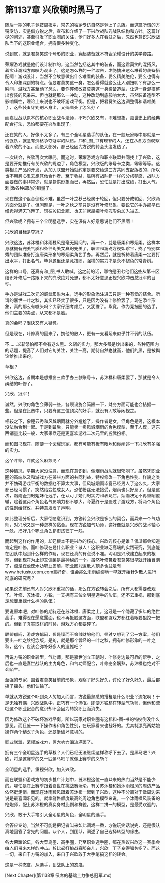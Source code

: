 # 第1137章 兴欣顿时黑马了

随后一期的电子竞技周报中，常先的独家专访自然是登上了头版。而这篇所谓的方锐专访，实是借方锐之后，宣布和介绍了一下兴欣战队的战队结构和方针。这篇详尽的阐述，甚至引发了职业圈的关注，他们好多人在看过之后，忽然也意识兴欣战队当下的这职业组合，拥有很多种变化。

说到底，就是君莫笑这个畸形的职业，穿起装备就不符合荣耀设计的美学套路。

荣耀游戏就是他们设计制作的，这当然包括这其中的装备，而这君莫笑的混搭风，着实让游戏方都叹为观止了。这是怎么样的一种取舍，才能搞出这么难看的装备搭配啊！游戏设计，当然不会故意做出什么难看的装备，要么精美绝伦，要么也得有令人印象深刻的特点。但是君莫笑这一身，怎么看得就这么让人别扭呢？有那么一瞬间，游戏方甚至动了念头，要作弊修改君莫笑这一身装备造型，让这一身混搭整出套装的风采来。但也就是那么一冲动，这种改动到底影响太大，虽然装备造型不影响属性，理论上来说也不破坏游戏平衡。但是，把君莫笑这边调整得和谐唯美了，这些装备穿到别人身上，又搞唐突了怎么办？

而嘉世战队原本的核心职业战斗法师，不巧兴欣又有，不难想象，嘉世史上的经典配合打法，恐怕都要在兴欣重现了。

还在笑的人，好像不太多了。有三个全明星选手的队伍，在一般玩家眼中那就是一线强队，就是有资格争夺冠军的队伍。只和_图_书有理智的人，还在从各方面观察着兴欣的不足。而绝大部分，都已经因为方锐的转会头脑发热了。

一次转会，兴欣再次大曝光。而这时，荣耀游戏方和职业联盟共同找上了兴欣，这是要开始推行有关兴欣的周边了，角色模型，兴欣版的账号卡之类，等等等等。这类相关产品的开发，从加入联盟开始就约定是要交给这三方共同支配版权的，所以也不用费心思去想其他合作者。至于收益，是所有战队都一样的分成额度，战队方面要做的事非常少，就是提供形象而已，再然后，恐怕就是打出成绩，打出人气，刺|激各种周边的销量了。

现在做这个组合倒也不难，虽然一叶之秋已经属于轮回，但只要分成轮回、兴欣两方面分就是了。但问题是，一叶之秋之前只是没有叶修形象，要说它的手办那早已经卖得满天飞舞了。现在的纪念版，也无非就是把叶修的形象加入进去。

但兴欣呢？拥有三个全明星选手，实在没有人好意思说他们不黑啊！

兴欣的目标是夺冠？

兴欣这边，苏沐橙和沐雨橙风是毫无疑问的，再一个，就是唐柔和寒烟柔。这样本身就拥有完美气质和条件的美女真的完美了，联盟和游戏方视如珍宝，找了特别优秀的团队准备打造唐柔形象的寒烟柔角色手办。再然后，就是祈祷着唐柔一定要打出水平，打出名气，毕竟这里还是竞技圈，强横的实力才是永不褪色的常青树。

这样的口号，还真有和_图_书人敢喊。这之前的话，哪怕是田七他们这些从第十区结识叶修后一路跟下来的兴欣绝对死忠，都不太好意思正视兴欣冲击总冠军的目标。

手办是游戏二次元的威武形象为主，选手的形象添注进去只是一种有爱的结合。所谓的嘉世一叶之秋，其实已经卖了很多，只是因为没有叶修脸罢了，现在添个形象，真的那么有噱头吗？大家仔细考虑后，又犹豫了。毕竟，作为竞技圈的选手，他们主要的卖点，从来都不是脸。

真的会吗？很快又有人疑惑。

但是现在，叶修真的回来了，携他的散人，更有一支看起来似乎并不弱的队伍。

不……义斩恐怕都不会有这么黑。义斩的实力，那大多都是炒出来的，各种范围内的话题，提高了人们对它的关注，关注一高，期待自然也就高，他们的黑，是被舆论给推出来的。

草根？

兴欣这边，首期本是想推出三款手办三款账号卡，苏沐橙和唐柔罢了，那就是令人纠结的叶修了。

兴欣，冠军！

诚然，兴欣的角色会薄弱一些，各项设施会简陋一下，财务方面可能也会拮据一些。但是在比赛中，只要有这三位顶尖的好手，就没有人敢等闲视之。

相较之下，像楚云秀和风城烟雨就分外尴尬了，操作者是女，但角色是男，这根本没法融合到一起。于是到最后，只能卖一卖风城烟雨的角色模型，至于人模，这东西销量比较一般，大家果然还是更喜欢游戏二次元里的威武扮相。

而和图书现在，随便一个荣耀玩家，都有可能有板有眼地和你阐述一下兴欣有多强的实力。

这个叶修，咋就这么麻烦呢？

这种情况，早期大家没注意，而现在意识到，像烟雨战队就很郁闷了。虽然凭职业圈的高端以及和游戏方在某些方面的共同利益，特权修改一下角色性别、样貌之类并不妨碍游戏平衡的数据也不算太大事，但风城烟雨毕竟已经男人了这么久，大家都已经习惯了，突然给变性成女人，恐怕粉丝无法接受，烟雨也只好忍了。但是这次，烟雨签到的姐妹花选手，在认可了她们的实力和表现后，烟雨决定不再重蹈覆辙，趁着这两个角色名气影响力都不够大，今夏终于是通过了游戏方，将两个角色的性别给修改，并特意发表了声明。

如此整理分析后，大家彻底意识到，方锐转会兴欣是多么的契合，而弄来一个气功师，对兴欣又是一种怎样的黏合。现在方锐加气功师，这好像就是兴欣的战术轴心一般，把好几个职业角色都衔接在了一起。

而起到这样的作用的，却还根本不是兴欣的核心。兴欣的核心是谁？傻瓜都会知道肯定是叶修。而叶修现在是什么职业？散人！这职业缺乏高端的实践研究，到底能在团队中起到什么样的作用，现在还真的有点说不准。明明是兴欣建立起来的根基，但到现在为止却又偏偏是最神秘的一个。虽然叶修带着君莫笑很早就开始冒泡了，但是在他还未妨职业圈前，职业圈对这散人顶多也就是有www.hetushu.com.com些好奇，谁会那么未雨绸缪地一早就开始针对散人进行彻底的研究呢？

如果说先前还有人对兴欣不重视的话，那么在方锐转会之后，所有人都需要改观了。叶修、苏沐橙、方锐，一支拥有三位全明星选手的队伍，还不去重视，那到底是想要重视什么样的队伍？

要说原本吧，对叶修的期待还在苏沐橙、唐柔之上。这可是一个隐藏了多年的绝世高手，难得现在愿意露面，也不再抵触这方面，联盟和游戏方都红着眼要狠挖一把的。但到了真实取材的时候，游戏方心都要碎了。

联盟郁闷，游戏方郁闷，但是锲而不舍敛财的他们，顿时又想到了另一方案，他们要出一叶之秋纪念版，是的，就是那个曾经的一叶之秋，拥有叶修形象的一叶之秋，这个，应该会弥补好多人的遗憾吧？

再说方锐的职业转型，气功师，那是嘉世创立王朝时，叶修身边最可靠的帮手，之后也一直是嘉世战队的主力角色，和气功师配合，叶修完全娴熟，苏沐橙也绝对不会陌生。

至强的专家，围着君莫笑目前的形象，观察了好久好久，讨论了好久好久，最后都摇了摇头。他们认输了。

单就从方锐这个吓到众人的加入而言，方锐最熟悉的搭档是什么职业？流氓啊！于是无独有偶，兴欣战队中，正巧有一个流氓。即便方锐现在转型气功师，但他和流氓这个职业配合的意识却不会因为转换职业而消失。

因为修改这个不破坏游戏平衡，所以玩家对职业圈有这样和-图-书的特权倒没什么意见。而且统一一下操作者和角色性别，在玩家看来也挺好的。尤其特漂亮两姑娘操作两个糙汉子角色，还是挺破坏意境的。

职业联盟，荣耀游戏方，两大势力泪流满面了。

拥有三个全明星选手的草根？人们已经无法继续这样称呼下去了。是黑马吧？兴欣，将是这赛季的又一匹黑马吧？就像上赛季的义斩？

全明星的选手，重视兴欣，加入兴欣。

而在联盟和游戏方的初步推广计划中，苏沐橙这位一直以来的热门当然是不能少的。哪怕是在上赛季跟着嘉世在挑战赛沉沦，有关苏沐橙和她沐雨橙风的周边产品依然挺走俏。而现在沐雨橙风跟着苏沐橙一起到了兴欣，这种不分离对于做周边来说是最喜闻乐见的。就拿销售额度最高的周边角色模型来说，一个沐雨橙风装备的枪炮师，配上苏沐橙的真实身材比例和样貌，这样二拼一的模型，是最受欢迎的。

兴欣，敢于大手笔引入全明星的角色，全明星的选手。

会答应专访，当然不可能是把记者叫来如此调戏一番，方锐玩笑话说完，还是很认真地回答了常先的问题。从个人，到团队，阐述了自己选择转型的缘由。

各大荣耀论坛，各大菜鸟圈、高手圈，乃至职业选手圈，都在热议兴欣这一赛季会给人们带来怎样的冲击。相比起打挑战赛那会儿，兴欣一下子变得强势多了。而这一切，来自于方锐的加入，来自于兴欣敢于大手笔搞这样的转会。

这是一种态度，从选手，到战队上的态度。



[Next Chapter](第1138章 保席的基础上力争总冠军.md)